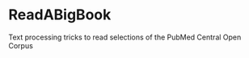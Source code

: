 ReadABigBook
============

Text processing tricks to read selections of the PubMed Central Open Corpus
